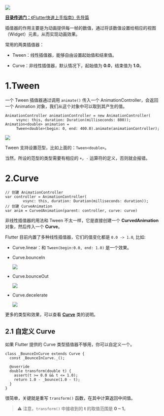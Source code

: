 [![](https://raw.githubusercontent.com/chenBingX/img/master/Flutter/Flutter快速上手指南封面2.JPG)](https://juejin.im/post/5c8f8e62e51d456a0f23d0fe)

[**目录传送门：**《Flutter快速上手指南》先导篇](https://juejin.im/post/5c8f8e62e51d456a0f23d0fe)


插值器的作用主要是为动画提供每一帧的数值，通过将该数值设置给相应的视图（Widget）元素，从而实现动画效果。

常用的两类插值器：  

- Tween：线性插值器，能够自由设置起始值和结束值。  

- Curve：非线性插值器，默认情况下，起始值为 **0.0**，结束值为 **1.0**。  

# 1.Tween

一个 Tween 插值器通过调用 `animate()` 传入一个 AnimationController，会返回一个 Animation 对象，我们从这个对象中可以取到其产生的值。

```
AnimationController animationController = new AnimationController(
     vsync: this, duration: Duration(milliseconds: 800));
Animation<double> animation =
     Tween<double>(begin: 0, end: 400.0).animate(animationController);
```

![](https://raw.githubusercontent.com/chenBingX/img/master/Flutter/AnimDemo2.gif)  


Tween 支持设置范型，比如上面的：`Tween<double>`。  

当然，所设的范型的类型需要有相应的 `+`，`-` 运算符的定义，否则就会报错。  

# 2.Curve

```
// 创建 AnimationController
var controller = AnimationController(
        vsync: this, duration: Duration(milliseconds: duration));
// 创建 CurveAnimation
var anim = CurvedAnimation(parent: controller, curve: curve)
```

非线性插值器的用法和 Tween 不太一样，它是直接创建一个 **CurvedAnimation** 对象，然后传入一个 **Curve**。  

Flutter 目前内置了多种线性插值器，它们的值变化都是 `0.0 -> 1.0`, 比如: 
 
- Curve.linear：和 `Tween(begin:0.0, end: 1.0)` 是一个效果。  

- Curve.bounceIn  
    
    ![](https://raw.githubusercontent.com/chenBingX/img/master/Flutter/AnimDemobounceIn.gif)  
    
- Curve.bounceOut  
    
    ![](https://raw.githubusercontent.com/chenBingX/img/master/Flutter/AnimDemobounceOut.gif)


- Curve.decelerate  
    
    ![](https://raw.githubusercontent.com/chenBingX/img/master/Flutter/AnimationDemoDecelerate.gif)  
    
更多的类型和效果，可以查看 [**Curve**](https://docs.flutter.io/flutter/animation/Curve-class.html) 类的说明。

## 2.1 自定义 Curve 

如果 Flutter 提供的 Curve 类型插值器不够用，你可以自定义一个。

```
class _BounceInCurve extends Curve {
  const _BounceInCurve._();

  @override
  double transform(double t) {
    assert(t >= 0.0 && t <= 1.0);
    return 1.0 - _bounce(1.0 - t);
  }
}
```

很简单，关键就是重写 `transform()` 函数，在其中计算返回中间值。

> ⚠️ 注意，`transform()` 中接收到的 **t** 的取值范围是 **0 ~ 1**。